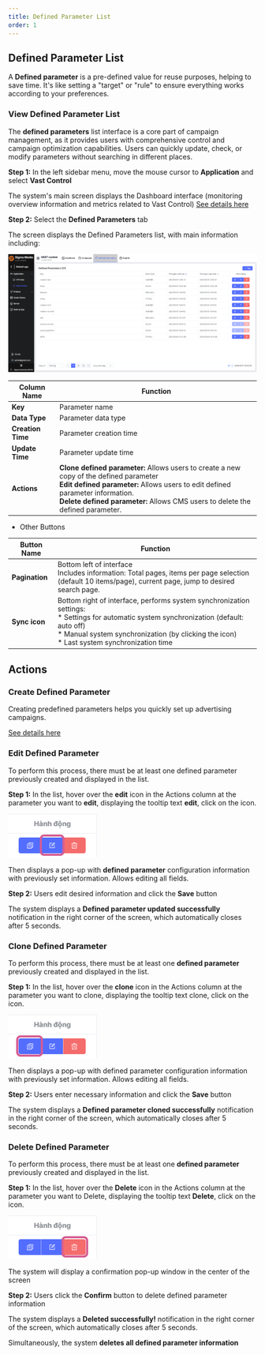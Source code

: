 ```yaml
---
title: Defined Parameter List
order: 1
---
```

## Defined Parameter List
A **Defined parameter** is a pre-defined value for reuse purposes, helping to save time. It's like setting a "target" or "rule" to ensure everything works according to your preferences.

### View Defined Parameter List
The **defined parameters** list interface is a core part of campaign management, as it provides users with comprehensive control and campaign optimization capabilities. Users can quickly update, check, or modify parameters without searching in different places.

**Step 1:** In the left sidebar menu, move the mouse cursor to **Application** and select **Vast Control**

The system's main screen displays the Dashboard interface (monitoring overview information and metrics related to Vast Control) [See details here](../dashboard.md)

**Step 2:** Select the **Defined Parameters** tab

The screen displays the Defined Parameters list, with main information including:

![img](../../../../public/images/vast-control/defined-parameter/image-20250117-065242.png)

|Column Name       | Function                                                    |
| -------------- | ------------------------------------------------------------ |
| **Key**         |Parameter name |
| **Data Type**   |Parameter data type        |
| **Creation Time**      | Parameter creation time|
| **Update Time** |Parameter update time|
| **Actions** |**Clone defined parameter:** Allows users to create a new copy of the defined parameter<br />**Edit defined parameter:** Allows users to edit defined parameter information.<br />**Delete defined parameter:** Allows CMS users to delete the defined parameter.

* Other Buttons

|Button Name       | Function                                                    |
| -------------- | ------------------------------------------------------------ |
| **Pagination**         |Bottom left of interface<br />Includes information: Total pages, items per page selection (default 10 items/page), current page, jump to desired search page. |
| **Sync icon**   |Bottom right of interface, performs system synchronization settings:<br /> * Settings for automatic system synchronization (default: auto off)<br /> * Manual system synchronization (by clicking the icon)<br /> * Last system synchronization time        |

## Actions

### Create Defined Parameter
Creating predefined parameters helps you quickly set up advertising campaigns.

[See details here](b-create-defined-parameter.md)

### Edit Defined Parameter
To perform this process, there must be at least one defined parameter previously created and displayed in the list.

**Step 1:** In the list, hover over the **edit** icon in the Actions column at the parameter you want to **edit**, displaying the tooltip text **edit**, click on the icon.

![img](../../../../public/images/vast-control/defined-parameter/chinhsuaparameter.png)

Then displays a pop-up with **defined parameter** configuration information with previously set information. Allows editing all fields.

**Step 2:** Users edit desired information and click the **Save** button

The system displays a **Defined parameter updated successfully** notification in the right corner of the screen, which automatically closes after 5 seconds.

### Clone Defined Parameter
To perform this process, there must be at least one **defined parameter** previously created and displayed in the list.

**Step 1:** In the list, hover over the **clone** icon in the Actions column at the parameter you want to clone, displaying the tooltip text clone, click on the icon.

![img](../../../../public/images/vast-control/defined-parameter/nhanbanparameter.png)

Then displays a pop-up with defined parameter configuration information with previously set information. Allows editing all fields.

**Step 2:** Users enter necessary information and click the **Save** button

The system displays a **Defined parameter cloned successfully** notification in the right corner of the screen, which automatically closes after 5 seconds.

### Delete Defined Parameter
To perform this process, there must be at least one **defined parameter** previously created and displayed in the list.

**Step 1:** In the list, hover over the **Delete** icon in the Actions column at the parameter you want to Delete, displaying the tooltip text **Delete**, click on the icon.

![img](../../../../public/images/vast-control/defined-parameter/xoaparameter.png)

The system will display a confirmation pop-up window in the center of the screen

**Step 2:** Users click the **Confirm** button to delete defined parameter information

The system displays a **Deleted successfully!** notification in the right corner of the screen, which automatically closes after 5 seconds.

Simultaneously, the system **deletes all defined parameter information** 